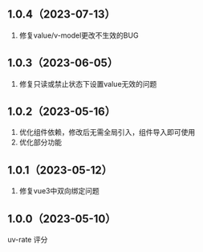 ## 1.0.4（2023-07-13）
1. 修复value/v-model更改不生效的BUG
## 1.0.3（2023-06-05）
1. 修复只读或禁止状态下设置value无效的问题
## 1.0.2（2023-05-16）
1. 优化组件依赖，修改后无需全局引入，组件导入即可使用
2. 优化部分功能
## 1.0.1（2023-05-12）
1. 修复vue3中双向绑定问题
## 1.0.0（2023-05-10）
uv-rate 评分
